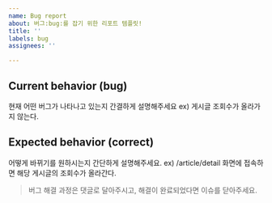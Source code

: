 ```yaml
---
name: Bug report
about: 버그:bug:를 잡기 위한 리포트 템플릿!
title: ''
labels: bug
assignees: ''

---
```


## Current behavior (bug)
현재 어떤 버그가 나타나고 있는지 간결하게 설명해주세요
ex) 게시글 조회수가 올라가지 않는다.

## Expected behavior (correct)
어떻게 바뀌기를 원하시는지 간단하게 설명해주세요.
ex) /article/detail 화면에 접속하면 해당 게시글의 조회수가 올라간다.

> 버그 해결 과정은 댓글로 달아주시고, 해결이 완료되었다면 이슈를 닫아주세요.
